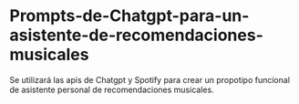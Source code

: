 # Prompts-de-Chatgpt-para-un-asistente-de-recomendaciones-musicales
Se utilizará las apis de Chatgpt y Spotify para crear un propotipo funcional de asistente personal de recomendaciones musicales.
